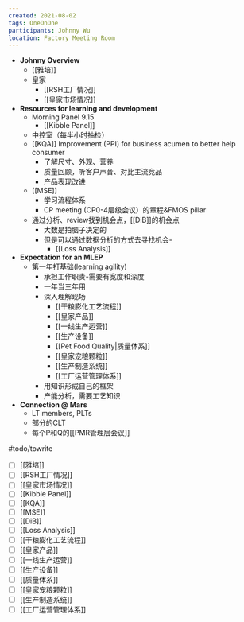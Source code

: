 ```yaml
---
created: 2021-08-02
tags: OneOnOne
participants: Johnny Wu
location: Factory Meeting Room
---
```




- **Johnny Overview**
	- [[雅培]]
	- 皇家
		- [[RSH工厂情况]]
		- [[皇家市场情况]]
- **Resources for learning and development**
	- Morning Panel 9.15
		- [[Kibble Panel]]
	- 中控室（每半小时抽检）
	- [[KQA]] Improvement (PPI) for business acumen to better help consumer
		- 了解尺寸、外观、营养
		- 质量回顾，听客户声音、对比主流竞品
		- 产品表现改进
	- [[MSE]]
		- 学习流程体系
		- CP meeting (CP0-4层级会议）的章程&FMOS pillar
	- 通过分析、review找到机会点，[[DiB]]的机会点
		- 大数是拍脑子决定的
		- 但是可以通过数据分析的方式去寻找机会- 
			- [[Loss Analysis]]
- **Expectation for an MLEP**
	- 第一年打基础(learning agility)
		- 承担工作职责-需要有宽度和深度
		- 一年当三年用
		- 深入理解现场
			- [[干粮膨化工艺流程]]
			- [[皇家产品]]
			- [[一线生产运营]]
			- [[生产设备]]
			-  [[Pet Food Quality|质量体系]]
			- [[皇家宠粮颗粒]]
			- [[生产制造系统]]
			- [[工厂运营管理体系]]
		- 用知识形成自己的框架
		- 产能分析，需要工艺知识
- **Connection @ Mars**
	- LT members, PLTs
	- 部分的CLT
	- 每个P和Q的[[PMR管理层会议]]


#todo/towrite 
- [ ] [[雅培]]
- [ ] [[RSH工厂情况]]
- [ ] [[皇家市场情况]]
- [ ] [[Kibble Panel]]
- [ ] [[KQA]]
- [ ] [[MSE]]
- [ ] [[DiB]]
- [ ] [[Loss Analysis]]
- [ ] [[干粮膨化工艺流程]]
- [ ] [[皇家产品]]
- [ ] [[一线生产运营]]
- [ ] [[生产设备]]
- [ ] [[质量体系]]
- [ ] [[皇家宠粮颗粒]]
- [ ] [[生产制造系统]]
- [ ] [[工厂运营管理体系]]